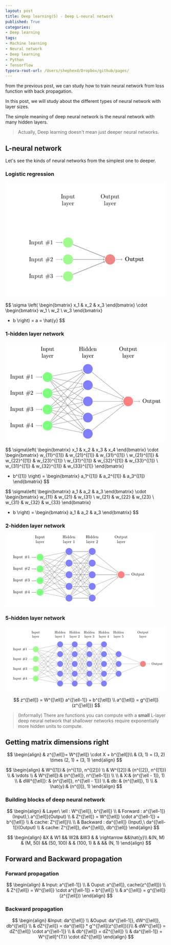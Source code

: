```yaml
---
layout: post
title: Deep learning(5) - Deep L-neural network
published: True
categories:
- Deep learning
tags:
- Machine learning
- Neural network
- Deep learning
- Python
- Tensorflow
typora-root-url: /Users/shephexd/Dropbox/github/pages/
---
```


from the previous post, we can study how to train neural network from loss function with back propagation.



In this post, we will study about the different types of neural network with layer sizes.

The simple meaning of deep neural network is the neural network with many hidden layers.



<!--more-->

> Actually, Deep learning doesn't mean just deeper neural networks.





## L-neural network



Let's see the kinds of neural networks from the simplest one to deeper. 



### Logistic regression



![logistic_regression](/assets/post_images/DeepLearning/logistic_regression.png)




$$
\sigma \left(
\begin{bmatrix}
x_1 &
x_2 &
x_3 
\end{bmatrix}
\cdot
\begin{bmatrix}
w_1 \\
w_2 \\
w_3 
\end{bmatrix}
+ b 
\right)
= a = \hat{y}
$$




### 1-hidden layer network



![neural-network](/assets/post_images/DeepLearning/neural-network.png)


$$
\sigma\left(
\begin{bmatrix}
x_1 &
x_2 &
x_3 &
x_4
\end{bmatrix}
\cdot
\begin{bmatrix}
w_{11}^{[1]} & w_{21}^{[1]} & w_{31}^{[1]} \\
w_{21}^{[1]} & w_{22}^{[1]} & w_{23}^{[1]} \\
w_{31}^{[1]} & w_{32}^{[1]} & w_{33}^{[1]} \\
w_{31}^{[1]} & w_{32}^{[1]} & w_{33}^{[1]}
\end{bmatrix}
+ b^{[1]}
\right)
= 
\begin{bmatrix}
a_1^{[1]} &
a_2^{[1]} &
a_3^{[1]} 
\end{bmatrix}
$$


$$
\sigma\left(
\begin{bmatrix}
a_1 &
a_2 &
a_3 
\end{bmatrix}
\cdot
\begin{bmatrix}
w_{11} & w_{21} & w_{31} \\
w_{21} & w_{22} & w_{23} \\
w_{31} & w_{32} & w_{33}
\end{bmatrix}
+ b
\right)
= 
\begin{bmatrix}
a_1 &
a_2 &
a_3 
\end{bmatrix}
$$




### 2-hidden layer network



![2_neural_network](/assets/post_images/DeepLearning/2_neural_network.PNG)





###  5-hidden layer network



![5_neural_network](/assets/post_images/DeepLearning/5_neural_network.png)






$$
z^{[\ell]} = W^{[\ell]} a^{[\ell-1]} + b^{[\ell]} \\
a^{[\ell]} = g^{[\ell]}(z^{[\ell]})
$$





> (Informally) There are functions you can compute with a **small** L-layer deep neural network that shallower networks require exponentially more hidden units to compute.





## Getting matrix dimensions right




$$
\begin{align}
& z^{[\ell]}= W^{[\ell]} \cdot X + b^{[\ell]}\\
& (3, 1) = (3, 2) \times (2, 1) + (3, 1)
\end{align}
$$


$$
\begin{align}
& W^{[1]}:& (n^{[1]}, n^{[2]}) \\
& W^{[2]}:& (n^{[2]}, n^{[1]}) \\
& \vdots \\
& W^{[\ell]}:& (n^{[\ell]}, n^{[\ell-1]}) \\
\\
& X:& (n^{[\ell - 1]}, 1) \\
& dW^{[\ell]}: & (n^{[\ell]}, n^{[\ell - 1]}) \\
& db: & (n^{[\ell]}, 1) \\
& \hat{y}:& (n^{[l]}, 1)
\end{align}
$$




### Building blocks of deep neural network



$$
\begin{align}
& Layer\ \ell : W^{[\ell]}, b^{[\ell]} \\
& Forward : a^{[\ell-1]} (Input),\ a^{[\ell]}(Output) \\
& Z^{[\ell]} = W^{[\ell]} \cdot a^{[\ell-1]} + b^{[\ell]} \\
& cache: Z^{[\ell]}\\
\\
& Backward : da^{[\ell]} (Input),\ da^{[\ell-1]}(Output) \\
& cache: Z^{[\ell]}, dw^{[\ell]}, db^{[\ell]}
\end{align}
$$



$$
\begin{align}
&X & W1 && W2& &W3 & & \rightarrow &&\hat{y}\\
&(N, M) & (M, 50) && (50, 100) & & (100, 1) & & && (N, 1)
\end{align}
$$







## Forward and Backward propagation





### Forward propagation



$$
\begin{align}
& Input: a^{[\ell-1]} \\
& Ouput: a^{[\ell]}, cache(z^{[\ell]}) \\
& Z^{[\ell]} = W^{[\ell]} \cdot a^{[\ell-1]} + b^{[\ell]} \\
& a^{[\ell]} = g^{[\ell]}(z^{[\ell]})
\end{align}
$$



### Backward propagation



$$
\begin{align}
&Input: da^{[\ell]} \\
&Ouput: da^{[\ell-1]}, dW^{[\ell]}, db^{[\ell]} \\
& dZ^{[\ell]} = da^{[\ell]} * g'^{[\ell](z^{[\ell]})}\\
& dW^{[\ell]} = dZ^{[\ell]} \cdot a^{[\ell-1]} \\
& db^{[\ell]} = dZ^{[\ell]} \\
& da^{[\ell-1]} = W^{[\ell]^{T}} \cdot dZ^{[\ell]}
\end{align}
$$

